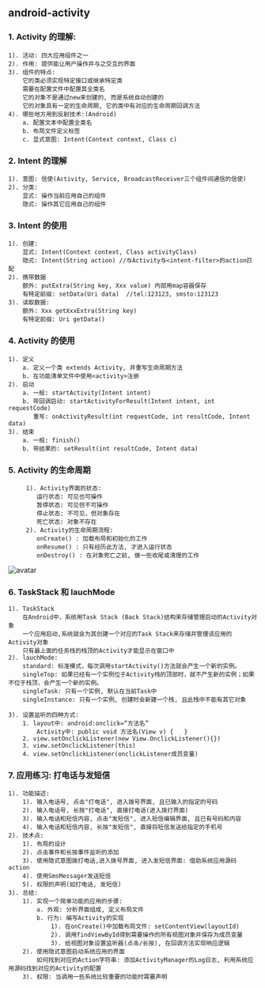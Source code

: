 ## android-activity

### 1. Activity 的理解:

    1). 活动: 四大应用组件之一
    2). 作用: 提供能让用户操作并与之交互的界面
    3). 组件的特点:
        它的类必须实现特定接口或继承特定类
        需要在配置文件中配置其全类名
        它的对象不是通过new来创建的, 而是系统自动创建的
        它的对象具有一定的生命周期, 它的类中有对应的生命周期回调方法
    4). 哪些地方用到反射技术:(Android)
        a. 配置文本中配置全类名
        b. 布局文件定义标签
        c. 显式意图: Intent(Context context, Class c)

### 2. Intent 的理解

    1). 意图: 信使(Activity, Service, BroadcastReceiver三个组件间通信的信使)
    2). 分类:
        显式: 操作当前应用自己的组件
        隐式: 操作其它应用自己的组件

### 3. Intent 的使用

    1). 创建:
        显式: Intent(Context context, Class activityClass)
        隐式: Intent(String action) //与Activity与<intent-filter>的action匹配
    2). 携带数据
        额外: putExtra(String key, Xxx value) 内部用map容器保存
        有特定前缀: setData(Uri data)  //tel:123123, smsto:123123
    3). 读取数据:
        额外: Xxx getXxxExtra(String key)
        有特定前缀: Uri getData()

### 4. Activity 的使用

    1). 定义
        a. 定义一个类 extends Activity, 并重写生命周期方法
        b. 在功能清单文件中使用<activity>注册
    2). 启动
        a. 一般: startActivity(Intent intent)
        b. 带回调启动: startActivityForResult(Intent intent, int requestCode)
           重写: onActivityResult(int requestCode, int resultCode, Intent data)
    3). 结束
        a. 一般: finish()
        b. 带结果的: setResult(int resultCode, Intent data)

### 5. Activity 的生命周期

```
     1). Activity界面的状态:
        运行状态: 可见也可操作
        暂停状态: 可见但不可操作
        停止状态: 不可见，但对象存在
        死亡状态: 对象不存在
     2). Activity的生命周期流程:
        onCreate() : 加载布局和初始化的工作
        onResume() : 只有经历此方法, 才进入运行状态
        onDestroy() : 在对象死亡之前, 做一些收尾或清理的工作
```

![avatar](https://img-blog.csdnimg.cn/20190309203904166.png)

### 6. TaskStack 和 lauchMode

    1). TaskStack
        在Android中，系统用Task Stack (Back Stack)结构来存储管理启动的Activity对象
        一个应用启动,系统就会为其创建一个对应的Task Stack来存储并管理该应用的Activity对象
        只有最上面的任务栈的栈顶的Activity才能显示在窗口中
    2). lauchMode:
        standard: 标准模式，每次调用startActivity()方法就会产生一个新的实例。
        singleTop: 如果已经有一个实例位于Activity栈的顶部时，就不产生新的实例；如果不位于栈顶，会产生一个新的实例。
        singleTask: 只有一个实例, 默认在当前Task中
        singleInstance: 只有一个实例, 创建时会新建一个栈, 且此栈中不能有其它对象

    3). 设置监听的四种方式:
        1. layout中: android:onclick=“方法名”
            Activity中: public void 方法名(View v) {   }
        2. view.setOnclickListener(new View.OnclickListener(){})
        3. view.setOnclickListener(this)
        4. view.setOnclickListener(onclickListener成员变量)

### 7. 应用练习: 打电话与发短信

    1). 功能描述:
        1). 输入电话号, 点击"打电话", 进入拨号界面, 且已输入的指定的号码
        2). 输入电话号, 长按"打电话", 直接打电话(进入拨打界面)
        3). 输入电话和短信内容, 点击"发短信", 进入短信编辑界面, 且已有号码和内容
        4). 输入电话和短信内容, 长按"发短信", 直接将短信发送给指定的手机号
    2). 技术点:
        1). 布局的设计
        2). 点击事件和长按事件监听的添加
        3). 使用隐式意图拨打电话,进入拨号界面, 进入发短信界面: 借助系统应用源码  action
        4). 使用SmsMessager发送短信
        5). 权限的声明(如打电话, 发短信)
    3). 总结:
        1). 实现一个简单功能的应用的步骤:
            a. 外观: 分析界面组成, 定义布局文件
            b. 行为: 编写Activity的实现
                1). 在onCreate()中加载布局文件: setContentView(layoutId)
                2). 调用findViewById得到需要操作的所有视图对象并保存为成员变量
                3). 给视图对象设置监听器(点击/长按), 在回调方法实现响应逻辑
        2). 使用隐式意图启动系统应用的界面
            如何找到对应的Action字符串: 添加ActivityManager的Log日志, 利用系统应用源码找到对应的Activity的配置
        3). 权限: 当调用一些系统比较重要的功能时需要声明
